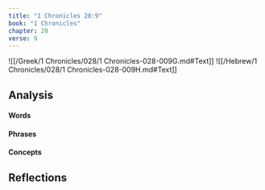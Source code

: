 ```yaml
---
title: "1 Chronicles 28:9"
book: "1 Chronicles"
chapter: 28
verse: 9
---
```

![[/Greek/1 Chronicles/028/1 Chronicles-028-009G.md#Text]]
![[/Hebrew/1 Chronicles/028/1 Chronicles-028-009H.md#Text]]

## Analysis

#### Words

#### Phrases

#### Concepts

## Reflections
